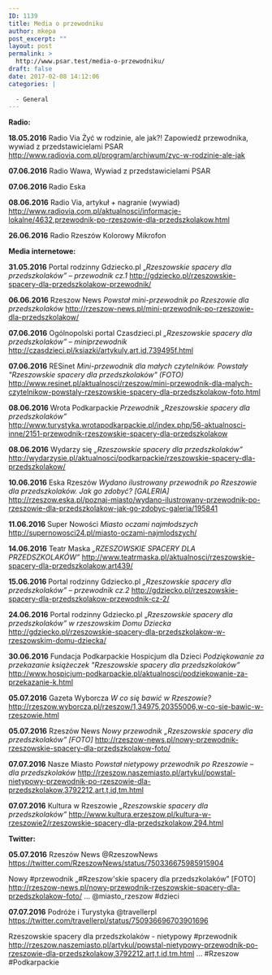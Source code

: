 ```yaml
---
ID: 1139
title: Media o przewodniku
author: mkepa
post_excerpt: ""
layout: post
permalink: >
  http://www.psar.test/media-o-przewodniku/
draft: false
date: 2017-02-08 14:12:06
categories: |
  
  - General
---
```

<strong>Radio:</strong>

<strong>18.05.2016</strong> Radio Via Żyć w rodzinie, ale jak?!
Zapowiedź przewodnika, wywiad z przedstawicielami PSAR
<a href="http://www.radiovia.com.pl/program/archiwum/zyc-w-rodzinie-ale-jak" target="_blank" rel="noreferrer">http://www.radiovia.com.pl/program/archiwum/zyc-w-rodzinie-ale-jak</a>

<strong>07.06.2016</strong> Radio Wawa, Wywiad z przedstawicielami PSAR

<strong>07.06.2016 </strong>Radio Eska

<strong>08.06.2016</strong> Radio Via, artykuł + nagranie (wywiad)
<a href="http://www.radiovia.com.pl/aktualnosci/informacje-lokalne/4632,przewodnik-po-rzeszowie-dla-przedszkolakow.html" target="_blank" rel="noreferrer">http://www.radiovia.com.pl/aktualnosci/informacje-lokalne/4632,przewodnik-po-rzeszowie-dla-przedszkolakow.html</a>

<strong>26.06.2016</strong> Radio Rzeszów Kolorowy Mikrofon

<strong>Media internetowe:</strong>

<strong>31.05.2016</strong> Portal rodzinny Gdziecko.pl „<em>Rzeszowskie spacery dla przedszkolaków” – przewodnik cz.1</em>
<a href="http://gdziecko.pl/rzeszowskie-spacery-dla-przedszkolakow-przewodnik/" target="_blank" rel="noreferrer">http://gdziecko.pl/rzeszowskie-spacery-dla-przedszkolakow-przewodnik/</a>

<strong>06.06.2016</strong> Rzeszow News <em>Powstał mini-przewodnik po Rzeszowie dla przedszkolaków</em>
<a href="http://rzeszow-news.pl/mini-przewodnik-po-rzeszowie-dla-przedszkolakow/" target="_blank" rel="noreferrer">http://rzeszow-news.pl/mini-przewodnik-po-rzeszowie-dla-przedszkolakow/</a>

<strong>07.06.2016</strong> Ogólnopolski portal Czasdzieci.pl <em>„Rzeszowskie spacery dla przedszkolaków” – miniprzewodnik</em>
<a href="http://czasdzieci.pl/ksiazki/artykuly,art,id,739495f.html" target="_blank" rel="noreferrer">http://czasdzieci.pl/ksiazki/artykuly,art,id,739495f.html</a>

<strong>07.06.2016</strong> RESinet <em>Mini-przewodnik dla małych czytelników. Powstały "Rzeszowskie spacery dla przedszkolaków" (FOTO)</em>
<a href="http://www.resinet.pl/aktualnosci/rzeszow/mini-przewodnik-dla-malych-czytelnikow-powstaly-rzeszowskie-spacery-dla-przedszkolakow-foto.html" target="_blank" rel="noreferrer">http://www.resinet.pl/aktualnosci/rzeszow/mini-przewodnik-dla-malych-czytelnikow-powstaly-rzeszowskie-spacery-dla-przedszkolakow-foto.html</a>

<strong>08.06.2016 </strong>Wrota Podkarpackie <em>Przewodnik „Rzeszowskie spacery dla przedszkolaków”</em>
<a href="http://www.turystyka.wrotapodkarpackie.pl/index.php/56-aktualnosci-inne/2151-przewodnik-rzeszowskie-spacery-dla-przedszkolakow" target="_blank" rel="noreferrer">http://www.turystyka.wrotapodkarpackie.pl/index.php/56-aktualnosci-inne/2151-przewodnik-rzeszowskie-spacery-dla-przedszkolakow</a>

<strong>08.06.2016</strong> Wydarzy się <em>„Rzeszowskie spacery dla przedszkolaków”</em>
<a href="http://wydarzysie.pl/aktualnosci/podkarpackie/rzeszowskie-spacery-dla-przedszkolakow/" target="_blank" rel="noreferrer">http://wydarzysie.pl/aktualnosci/podkarpackie/rzeszowskie-spacery-dla-przedszkolakow/</a>

<strong>10.06.2016</strong> Eska Rzeszów <em>Wydano ilustrowany przewodnik po Rzeszowie dla przedszkolaków. Jak go zdobyć? [GALERIA]</em>
<a href="http://rzeszow.eska.pl/poznaj-miasto/wydano-ilustrowany-przewodnik-po-rzeszowie-dla-przedszkolakow-jak-go-zdobyc-galeria/195841" target="_blank" rel="noreferrer">http://rzeszow.eska.pl/poznaj-miasto/wydano-ilustrowany-przewodnik-po-rzeszowie-dla-przedszkolakow-jak-go-zdobyc-galeria/195841</a>

<strong>11.06.2016</strong> Super Nowości <em>Miasto oczami najmłodszych</em>
<a href="http://supernowosci24.pl/miasto-oczami-najmlodszych/" target="_blank" rel="noreferrer">http://supernowosci24.pl/miasto-oczami-najmlodszych/</a>

<strong>14.06.2016</strong> Teatr Maska <em>„RZESZOWSKIE SPACERY DLA PRZEDSZKOLAKÓW”</em>
<a href="http://www.teatrmaska.pl/aktualnosci/rzeszowskie-spacery-dla-przedszkolakow,art439/" target="_blank" rel="noreferrer">http://www.teatrmaska.pl/aktualnosci/rzeszowskie-spacery-dla-przedszkolakow,art439/</a>

<strong>15.06.2016 </strong>Portal rodzinny Gdziecko.pl <em>„Rzeszowskie spacery dla przedszkolaków” – przewodnik cz.2</em>
<a href="http://gdziecko.pl/rzeszowskie-spacery-dla-przedszkolakow-przewodnik-cz-2/" target="_blank" rel="noreferrer">http://gdziecko.pl/rzeszowskie-spacery-dla-przedszkolakow-przewodnik-cz-2/</a>

<strong>24.06.2016</strong> Portal rodzinny Gdziecko.pl „<em>Rzeszowskie spacery dla przedszkolaków” w rzeszowskim Domu Dziecka
</em><a href="http://gdziecko.pl/rzeszowskie-spacery-dla-przedszkolakow-w-rzeszowskim-domu-dziecka/" target="_blank" rel="noreferrer">http://gdziecko.pl/rzeszowskie-spacery-dla-przedszkolakow-w-rzeszowskim-domu-dziecka/</a>

<strong>30.06.2016</strong> Fundacja Podkarpackie Hospicjum dla Dzieci <em>Podziękowanie za przekazanie książeczek "Rzeszowskie spacery dla przedszkolaków”</em>
<a href="http://www.hospicjum-podkarpackie.pl/aktualnosci/podziekowanie-za-przekazanie-k.html" target="_blank" rel="noreferrer">http://www.hospicjum-podkarpackie.pl/aktualnosci/podziekowanie-za-przekazanie-k.html</a>

<strong>05.07.2016</strong> Gazeta Wyborcza <em>W co się bawić w Rzeszowie?</em>
<a href="http://rzeszow.wyborcza.pl/rzeszow/1,34975,20355006,w-co-sie-bawic-w-rzeszowie.html" target="_blank" rel="noreferrer">http://rzeszow.wyborcza.pl/rzeszow/1,34975,20355006,w-co-sie-bawic-w-rzeszowie.html</a>

<strong>05.07.2016</strong> Rzeszów News <em>Nowy przewodnik „Rzeszowskie spacery dla przedszkolaków” [FOTO]</em>
<a href="http://rzeszow-news.pl/nowy-przewodnik-rzeszowskie-spacery-dla-przedszkolakow-foto/" target="_blank" rel="noreferrer">http://rzeszow-news.pl/nowy-przewodnik-rzeszowskie-spacery-dla-przedszkolakow-foto/</a>

<strong>07.07.2016</strong> Nasze Miasto <em>Powstał nietypowy przewodnik po Rzeszowie – dla przedszkolaków</em>
<a href="http://rzeszow.naszemiasto.pl/artykul/powstal-nietypowy-przewodnik-po-rzeszowie-dla-przedszkolakow,3792212,art,t,id,tm.html" target="_blank" rel="noreferrer">http://rzeszow.naszemiasto.pl/artykul/powstal-nietypowy-przewodnik-po-rzeszowie-dla-przedszkolakow,3792212,art,t,id,tm.html</a>

<strong>07.07.2016</strong> Kultura w Rzeszowie <em>„Rzeszowskie spacery dla przedszkolaków”</em>
<a href="http://www.kultura.erzeszow.pl/kultura-w-rzeszowie2/rzeszowskie-spacery-dla-przedszkolakow,294.html" target="_blank" rel="noreferrer">http://www.kultura.erzeszow.pl/kultura-w-rzeszowie2/rzeszowskie-spacery-dla-przedszkolakow,294.html</a>

<strong>Twitter:</strong>

<strong>05.07.2016</strong> Rzeszów News ‏@RzeszowNews   <a href="https://twitter.com/RzeszowNews/status/750336675985915904" target="_blank" rel="noreferrer">https://twitter.com/RzeszowNews/status/750336675985915904</a>

Nowy #przewodnik „#Rzeszow'skie spacery dla przedszkolaków” [FOTO] http://rzeszow-news.pl/nowy-przewodnik-rzeszowskie-spacery-dla-przedszkolakow-foto/ … @miasto_rzeszow #dzieci

<strong>07.07.2016</strong> Podróże i Turystyka ‏@travellerpl
<a href="https://twitter.com/travellerpl/status/750936696703901696" target="_blank" rel="noreferrer">https://twitter.com/travellerpl/status/750936696703901696</a>

Rzeszowskie spacery dla przedszkolaków - nietypowy #przewodnik http://rzeszow.naszemiasto.pl/artykul/powstal-nietypowy-przewodnik-po-rzeszowie-dla-przedszkolakow,3792212,art,t,id,tm.html … #Rzeszow #Podkarpackie

&nbsp;